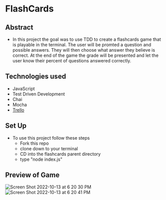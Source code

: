 # FlashCards

## Abstract
  - In this project the goal was to use TDD to create a flashcards game that is playable in the terminal. The user will be promted a question and possible answers. They will then choose what answer they believe is correct. At the end of the game the grade will be presented and let the user know their percent of questions answered correctly.

## Technologies used
  - JavaScript
  - Test Driven Development
  - Chai
  - Mocha
  - [Trello](https://trello.com/b/Elfj8plY/flashcards) 

## Set Up
  - To use this project follow these steps
    - Fork this repo
    - clone down to your terminal
    - CD into the flashcards parent directory
    - type "node index.js"


## Preview of Game

![Screen Shot 2022-10-13 at 6 20 30 PM](https://user-images.githubusercontent.com/110264166/195735043-d3ac20a2-ffcd-4d20-853b-16588bbd7775.png)
![Screen Shot 2022-10-13 at 6 20 41 PM](https://user-images.githubusercontent.com/110264166/195735045-f584863c-35fd-49bd-9a22-0015903409e9.png)
